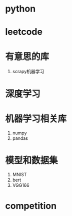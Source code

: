 # python 

# leetcode


# 有意思的库 
 1. scrapy机器学习



# 深度学习


# 机器学习相关库
1. numpy
2. pandas


# 模型和数据集
1. MNIST
2. bert
3. VGG166


# competition


